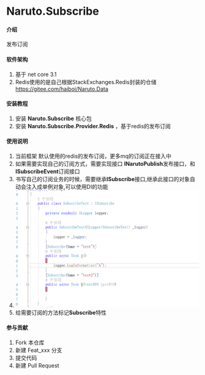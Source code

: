 # Naruto.Subscribe

#### 介绍
发布订阅

#### 软件架构
1.    基于 net core 3.1
2. Redis使用的是自己根据StackExchanges.Redis封装的仓储 <https://gitee.com/haiboi/Naruto.Data>


#### 安装教程
1. 安装 <b>Naruto.Subscribe</b> 核心包
2. 安装 <b>Naruto.Subscribe.Provider.Redis</b> ，基于redis的发布订阅

#### 使用说明

1.  当前框架 默认使用的redis的发布订阅，更多mq的订阅正在接入中
2.  如果需要实现自己的订阅方式，需要实现接口 <b>INarutoPublish</b>发布接口，和<b>ISubscribeEvent</b>订阅接口
3. 书写自己的订阅业务的时候，需要继承<b>ISubscribe</b>接口,继承此接口的对象自动会注入成单例对象,可以使用DI的功能
4. ![subscribe](/subscribe.png)
5. 给需要订阅的方法标记<b>Subscribe</b>特性

#### 参与贡献 

1.  Fork 本仓库
2.  新建 Feat_xxx 分支
3.  提交代码
4.  新建 Pull Request